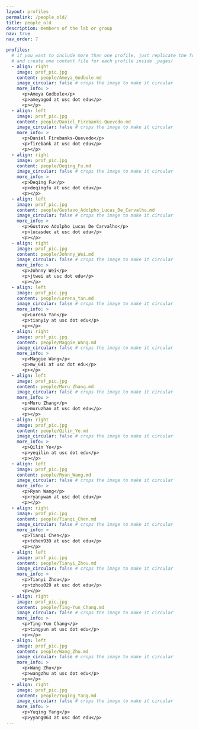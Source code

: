 ```yaml
---
layout: profiles
permalink: /people_old/
title: people_old
description: members of the lab or group
nav: true
nav_order: 7

profiles:
  # if you want to include more than one profile, just replicate the following block
  # and create one content file for each profile inside _pages/
  - align: right
    image: prof_pic.jpg
    content: people/Ameya_Godbole.md
    image_circular: false # crops the image to make it circular
    more_info: >
      <p>Ameya Godbole</p>
      <p>ameyagod at usc dot edu</p>
      <p></p>
  - align: left
    image: prof_pic.jpg
    content: people/Daniel_Firebanks-Quevedo.md
    image_circular: false # crops the image to make it circular
    more_info: >
      <p>Daniel Firebanks-Quevedo</p>
      <p>firebank at usc dot edu</p>
      <p></p>
  - align: right
    image: prof_pic.jpg
    content: people/Deqing_Fu.md
    image_circular: false # crops the image to make it circular
    more_info: >
      <p>Deqing Fu</p>
      <p>deqingfu at usc dot edu</p>
      <p></p>
  - align: left
    image: prof_pic.jpg
    content: people/Gustavo_Adolpho_Lucas_De_Carvalho.md
    image_circular: false # crops the image to make it circular
    more_info: >
      <p>Gustavo Adolpho Lucas De Carvalho</p>
      <p>lucasdec at usc dot edu</p>
      <p></p>
  - align: right
    image: prof_pic.jpg
    content: people/Johnny_Wei.md
    image_circular: false # crops the image to make it circular
    more_info: >
      <p>Johnny Wei</p>
      <p>jtwei at usc dot edu</p>
      <p></p>
  - align: left
    image: prof_pic.jpg
    content: people/Lorena_Yan.md
    image_circular: false # crops the image to make it circular
    more_info: >
      <p>Lorena Yan</p>
      <p>tianyiy at usc dot edu</p>
      <p></p>
  - align: right
    image: prof_pic.jpg
    content: people/Maggie_Wang.md
    image_circular: false # crops the image to make it circular
    more_info: >
      <p>Maggie Wang</p>
      <p>mw_641 at usc dot edu</p>
      <p></p>
  - align: left
    image: prof_pic.jpg
    content: people/Muru_Zhang.md
    image_circular: false # crops the image to make it circular
    more_info: >
      <p>Muru Zhang</p>
      <p>muruzhan at usc dot edu</p>
      <p></p>
  - align: right
    image: prof_pic.jpg
    content: people/Qilin_Ye.md
    image_circular: false # crops the image to make it circular
    more_info: >
      <p>Qilin Ye</p>
      <p>yeqilin at usc dot edu</p>
      <p></p>
  - align: left
    image: prof_pic.jpg
    content: people/Ryan_Wang.md
    image_circular: false # crops the image to make it circular
    more_info: >
      <p>Ryan Wang</p>
      <p>ryanywan at usc dot edu</p>
      <p></p>
  - align: right
    image: prof_pic.jpg
    content: people/Tianqi_Chen.md
    image_circular: false # crops the image to make it circular
    more_info: >
      <p>Tianqi Chen</p>
      <p>tchen939 at usc dot edu</p>
      <p></p>
  - align: left
    image: prof_pic.jpg
    content: people/Tianyi_Zhou.md
    image_circular: false # crops the image to make it circular
    more_info: >
      <p>Tianyi Zhou</p>
      <p>tzhou029 at usc dot edu</p>
      <p></p>
  - align: right
    image: prof_pic.jpg
    content: people/Ting-Yun_Chang.md
    image_circular: false # crops the image to make it circular
    more_info: >
      <p>Ting-Yun Chang</p>
      <p>tingyun at usc dot edu</p>
      <p></p>
  - align: left
    image: prof_pic.jpg
    content: people/Wang_Zhu.md
    image_circular: false # crops the image to make it circular
    more_info: >
      <p>Wang Zhu</p>
      <p>wangzhu at usc dot edu</p>
      <p></p>
  - align: right
    image: prof_pic.jpg
    content: people/Yuqing_Yang.md
    image_circular: false # crops the image to make it circular
    more_info: >
      <p>Yuqing Yang</p>
      <p>yyang063 at usc dot edu</p>
---
```


